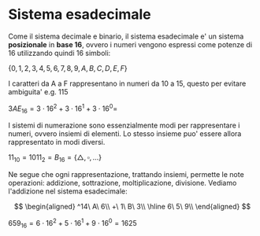 # Sistema esadecimale  

Come il sistema decimale e binario, il sistema esadecimale e' un sistema **posizionale** in **base 16**, ovvero i numeri vengono espressi come potenze di 16 utilizzando quindi 16 simboli:  

$\lbrace 0,1,2,3,4,5,6,7,8,9,A,B,C,D,E,F \rbrace$  

I caratteri da A a F rappresentano in numeri da 10 a 15, questo per evitare ambiguita' e.g. $115$  

$3AE_{16} = 3 \cdot 16^2 + 3 \cdot 16^1 + 3 \cdot 16^0 =$  

I sistemi di numerazione sono essenzialmente modi per rappresentare i numeri, ovvero insiemi di elementi. Lo stesso insieme puo' essere allora rappresentato in modi diversi.  

$11_{10} = 1011_2 = B_{16} = \lbrace \triangle, \square, ... \rbrace$  

Ne segue che ogni rappresentazione, trattando insiemi, permette le note operazioni: addizione, sottrazione, moltiplicazione, divisione. Vediamo l'addizione nel sistema esadecimale:  


$$
\begin{aligned}
    ^14\ A\ 6\\
      +\ 1\ B\ 3\\
    \hline
    6\ 5\ 9\\
\end{aligned}
$$  

$659_{16} = 6 \cdot 16^2 + 5 \cdot 16^1 + 9 \cdot 16^0 = 1625$  

